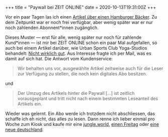 +++
title = "Paywall bei ZEIT ONLINE"
date = 2020-10-13T19:31:00Z
+++

Vor ein paar Tagen las ich einen [Artikel über einen Hamburger Bäcker](https://www.zeit.de/2020/42/baeckerei-kette-jochen-gaues-baecker-skandale-insolvenz-hygienemaengel). Zu dem Zeitpunkt war er noch frei verfügbar, aber wenig später war er nur noch zahlenden Abonnent\*innen zugänglich.

<!-- more -->

Dieses Muster — erst für alle, wenig später nur noch für zahlende Kund\*innen — ist mir bei ZEIT ONLINE schon ein paar Mal aufgefallen, so auch bei einem Artikel darüber, wie Urban Sports Club Yoga-Studios behandelt: [Nicht wirklich gut](https://www.zeit.de/arbeit/2020-09/urban-sports-club-yoga-stunde-preis-kurse-lehrende). Aus Interesse fragte ich per Mail, was es damit auf sich hat. Die Antwort vom Kundenservice:

> Wir behalten uns vor, ausgewählte Artikel zeitweise auch für die Leser zur Verfügung zu stellen, die noch kein digitales Abo besitzen.

und

> Der Umzug des Artikels hinter die Paywall [...] ist zeitlich vorausgeplant und tritt nicht nach einem bestimmten Leseanteil des Artikels ein.

Wieder was gelernt. Ein Abo werde ich trotzdem nicht abschliessen, das schaffe ich eh nicht, das alles zu lesen. Dann renne ich lieber einmal pro Woche zum Kiosk und kaufe mir eine [jungle.world](https://jungle.world), [einen Freitag](https://www.freitag.de) oder [eine neue deutschland](https://www.neues-deutschland.de/die-woche/).